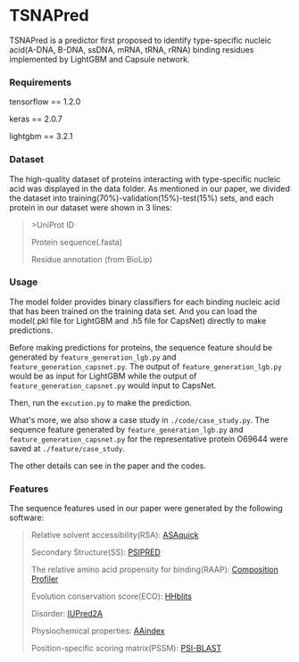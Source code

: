 # TSNAPred

TSNAPred is a predictor first proposed to identify type-specific nucleic acid(A-DNA, B-DNA, ssDNA, mRNA, tRNA, rRNA) binding residues implemented by LightGBM and Capsule network.

### Requirements

tensorflow == 1.2.0

keras == 2.0.7

lightgbm == 3.2.1

### Dataset

The high-quality dataset of proteins interacting with type-specific nucleic acid was displayed in the data folder. As mentioned in our paper, we divided the dataset into training(70%)-validation(15%)-test(15%) sets, and each protein in our dataset were shown in 3 lines: 

> \>UniProt ID
>
> Protein sequence(.fasta)
>
> Residue annotation (from BioLip)

### Usage

The model folder provides binary classifiers for each binding nucleic acid that has been trained on the training data set. And you can load the model(.pkl file for LightGBM and .h5 file for CapsNet) directly to make predictions.

Before making predictions for proteins, the sequence feature should be generated by `feature_generation_lgb.py` and `feature_generation_capsnet.py`. The output of `feature_generation_lgb.py` would be as input for LightGBM while the output of `feature_generation_capsnet.py` would input to CapsNet.

Then, run the `excution.py` to make the prediction.

What's more, we also show a case study in `./code/case_study.py`. The sequence feature generated by `feature_generation_lgb.py` and `feature_generation_capsnet.py` for the representative protein O69644 were saved at `./feature/case_study`.

The other details can see in the paper and the codes.

### Features

The sequence features used in our paper were generated by the following software:

>Relative solvent accessibility(RSA): [ASAquick](http://mamiris.com/software.html)
>
>Secondary Structure(SS): [PSIPRED](http://bioinf.cs.ucl.ac.uk/psipred)
>
>The relative amino acid propensity for binding(RAAP): [Composition Profiler](http://www.cprofiler.org/)
>
>Evolution conservation score(ECO): [HHblits](https://github.com/soedinglab/hh-suite/)
>
>Disorder: [IUPred2A](https://iupred2a.elte.hu/)
>
>Physiochemical properties: [AAindex](https://www.genome.jp/aaindex/)
>
>Position-specific scoring matrix(PSSM): [PSI-BLAST](https://ftp.ncbi.nlm.nih.gov/blast/executables/blast+/2.2.26/)







